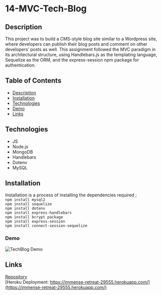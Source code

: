 # 14-MVC-Tech-Blog

## Description 

This project was to build a CMS-style blog site similar to a Wordpress site, where developers can publish their blog posts and comment on other developers’ posts as well. This assignment followed the MVC paradigm in its architectural structure, using Handlebars.js as the templating language, Sequelize as the ORM, and the express-session npm package for authentication.

## Table of Contents 

* [Description](#description)
* [Installation](#installation)
* [Technologies](#technologies)
* [Demo](#demo)
* [Links](#links)

## Technologies
* JS
* Node.js
* MongoDB
* Handlebars
* Dotenv
* MySQL


## Installation

Installation is a process of installing the dependencies required ;  
`npm install mysql2`   
`npm install sequelize`   
`npm install dotenv`  
`npm install express-handlebars`   
`npm install bcrypt package`   
`npm install express-session` <br>
`npm install connect-session-sequelize`


### Demo     
![TechBlog Demo](https://user-images.githubusercontent.com/77419537/123810619-8ca6e380-d8c0-11eb-98ce-babb25cacefa.gif)


## Links
[Repository](https://github.com/princessmoss/14-MVC-Tech-Blog) <br>
[Heroku Deployment: https://immense-retreat-29555.herokuapp.com/](https://immense-retreat-29555.herokuapp.com/)




